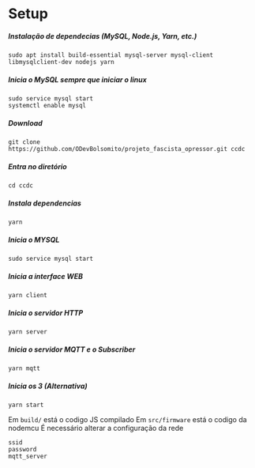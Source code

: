 # Setup

##### Instalação de dependecias (MySQL, Node.js, Yarn, etc.)
```sudo apt install build-essential mysql-server mysql-client libmysqlclient-dev nodejs yarn```

##### Inicia o MySQL sempre que iniciar o linux
```
sudo service mysql start
systemctl enable mysql
```

##### Download
```git clone https://github.com/ODevBolsomito/projeto_fascista_opressor.git ccdc```
##### Entra no diretório
```cd ccdc```
##### Instala dependencias
```yarn```
##### Inicia o MYSQL
```sudo service mysql start```

##### Inicia a interface WEB
```yarn client```
##### Inicia o servidor HTTP
```yarn server```
##### Inicia o servidor MQTT e o Subscriber
```yarn mqtt```
##### Inicia os 3 (Alternativa)
```yarn start```

Em ```build/``` está o codigo JS compilado
Em ```src/firmware``` está o codigo da nodemcu
É necessário alterar a configuração da rede
```
ssid
password
mqtt_server
```
